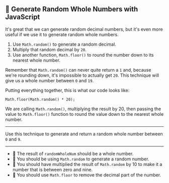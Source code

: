 🚀 Generate Random Whole Numbers with JavaScript
------------------------------------------------

It's great that we can generate random decimal numbers, but it's even more useful if we use it to generate random whole numbers.

1.  Use `Math.random()` to generate a random decimal.
2.  Multiply that random decimal by `20`.
3.  Use another function, `Math.floor()` to round the number down to its nearest whole number.

Remember that `Math.random()` can never quite return a `1` and, because we're rounding down, it's impossible to actually get `20`. This technique will give us a whole number between `0` and `19`.

Putting everything together, this is what our code looks like:

`Math.floor(Math.random() * 20);`

We are calling `Math.random()`, multiplying the result by 20, then passing the value to `Math.floor()` function to round the value down to the nearest whole number.

* * *

Use this technique to generate and return a random whole number between `0` and `9`.

* * *

*   🧪 The result of `randomWholeNum` should be a whole number.
*   🧪 You should be using `Math.random` to generate a random number.
*   🧪 You should have multiplied the result of `Math.random` by 10 to make it a number that is between zero and nine.
*   🧪 You should use `Math.floor` to remove the decimal part of the number.